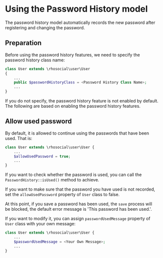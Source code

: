 # Using the Password History model

The password history model automatically records the new password after registering and changing the password.

## Preparation

Before using the password history features, we need to specify the password history class name:

```php
class User extends \rhosocial\user\User
{
    ...
    public $passwordHistoryClass = <Password History Class Name>;
    ...
}
```

If you do not specify, the password history feature is not enabled by default.
The following are based on enabling the password history features.

## Allow used password

By default, it is allowed to continue using the passwords that have been used.
That is:
```php
class User extends \rhosocial\user\User {
    ...
    $allowUsedPassword = true;
    ...
}
```

If you want to check whether the password is used, you can call the `PasswordHistory::isUsed()` method to achieve.

If you want to make sure that the password you have used is not recorded, set the
`allowUsedPassword` property of `User` class to false.

At this point, if you save a password has been used, the `save` process will be blocked,
the default error message is 'This password has been used.'.

If you want to modify it, you can assign `passwordUsedMessage` property of `User`
class with your own message:
```php
class User extends \rhosocial\user\User {
    ...
    $passwordUsedMessage = <Your Own Message>;
    ...
}
```